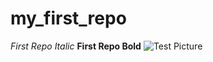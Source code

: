 # my_first_repo
*First Repo Italic*
**First Repo Bold**
![Test Picture](https://brameshtechanalysis.com/wp-content/uploads/2021/03/test.jpg)
